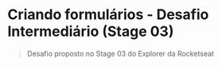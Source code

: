 # Criando formulários - Desafio Intermediário (Stage 03)

> Desafio proposto no Stage 03 do Explorer da Rocketseat